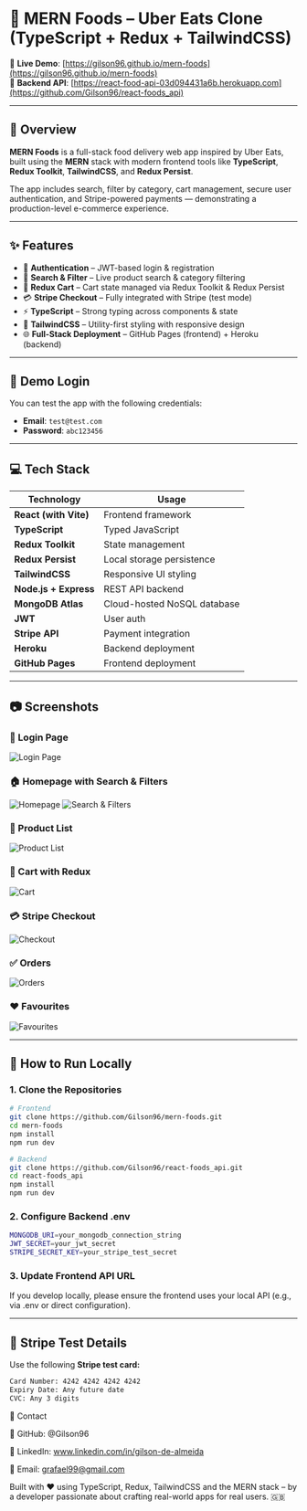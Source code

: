 # 🍔 MERN Foods – Uber Eats Clone (TypeScript + Redux + TailwindCSS)

🚀 **Live Demo**: [https://gilson96.github.io/mern-foods](https://gilson96.github.io/mern-foods)  
🔌 **Backend API**: [https://react-food-api-03d094431a6b.herokuapp.com](https://github.com/Gilson96/react-foods_api)

---

## 📌 Overview

**MERN Foods** is a full-stack food delivery web app inspired by Uber Eats, built using the **MERN** stack with modern frontend tools like **TypeScript**, **Redux Toolkit**, **TailwindCSS**, and **Redux Persist**.

The app includes search, filter by category, cart management, secure user authentication, and Stripe-powered payments — demonstrating a production-level e-commerce experience.

---

## ✨ Features

- 🔐 **Authentication** – JWT-based login & registration
- 🔎 **Search & Filter** – Live product search & category filtering
- 🛒 **Redux Cart** – Cart state managed via Redux Toolkit & Redux Persist
- 💳 **Stripe Checkout** – Fully integrated with Stripe (test mode)
- ⚡ **TypeScript** – Strong typing across components & state
- 🎨 **TailwindCSS** – Utility-first styling with responsive design
- 🌐 **Full-Stack Deployment** – GitHub Pages (frontend) + Heroku (backend)

---

## 🧪 Demo Login

You can test the app with the following credentials:

- **Email**: `test@test.com`  
- **Password**: `abc123456`

---

## 💻 Tech Stack

| Technology           | Usage                         |
|----------------------|-------------------------------|
| **React (with Vite)**| Frontend framework            |
| **TypeScript**       | Typed JavaScript              |
| **Redux Toolkit**    | State management              |
| **Redux Persist**    | Local storage persistence     |
| **TailwindCSS**      | Responsive UI styling         |
| **Node.js + Express**| REST API backend              |
| **MongoDB Atlas**    | Cloud-hosted NoSQL database   |
| **JWT**              | User auth                     |
| **Stripe API**       | Payment integration           |
| **Heroku**           | Backend deployment            |
| **GitHub Pages**     | Frontend deployment           |

---

## 📷 Screenshots

### 🔐 Login Page  
![Login Page](https://github.com/Gilson96/mern-foods/blob/master/src/screenshots/login_page.png?raw=true)

### 🏠 Homepage with Search & Filters  
![Homepage](https://github.com/Gilson96/mern-foods/blob/master/src/screenshots/homepage.png?raw=true)
![Search & Filters](https://github.com/Gilson96/mern-foods/blob/master/src/screenshots/search.png?raw=true)

### 🍕 Product List  
![Product List](https://github.com/Gilson96/mern-foods/blob/master/src/screenshots/product-list.png?raw=true)

### 🛒 Cart with Redux  
![Cart](https://github.com/Gilson96/mern-foods/blob/master/src/screenshots/cart.png?raw=true)

### 💳 Stripe Checkout  
![Checkout](https://github.com/Gilson96/mern-foods/blob/master/src/screenshots/confirmation.png?raw=true)

### ✅ Orders
![Orders](https://github.com/Gilson96/mern-foods/blob/master/src/screenshots/orders.png?raw=true)

### ❤️ Favourites
![Favourites](https://github.com/Gilson96/mern-foods/blob/master/src/screenshots/favourites.png?raw=true)

---

## 🧭 How to Run Locally

### 1. Clone the Repositories

```bash
# Frontend
git clone https://github.com/Gilson96/mern-foods.git
cd mern-foods
npm install
npm run dev

# Backend
git clone https://github.com/Gilson96/react-foods_api.git
cd react-foods_api
npm install
npm run dev
```
### 2. Configure Backend .env
```bash
MONGODB_URI=your_mongodb_connection_string
JWT_SECRET=your_jwt_secret
STRIPE_SECRET_KEY=your_stripe_test_secret
```

### 3. Update Frontend API URL
If you develop locally, please ensure the frontend uses your local API (e.g., via .env or direct configuration).

---

## 🏁 Stripe Test Details
Use the following **Stripe test card:**
```bash
Card Number: 4242 4242 4242 4242
Expiry Date: Any future date
CVC: Any 3 digits
```

🤝 Contact

👤 GitHub: @Gilson96

💼 LinkedIn: www.linkedin.com/in/gilson-de-almeida

📧 Email: grafael99@gmail.com

Built with ❤️ using TypeScript, Redux, TailwindCSS and the MERN stack – by a developer passionate about crafting real-world apps for real users. 🇬🇧
